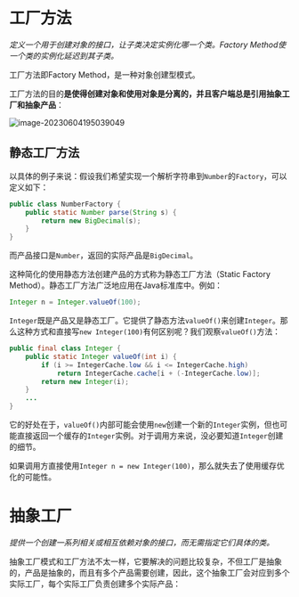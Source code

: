 # 工厂方法



*定义一个用于创建对象的接口，让子类决定实例化哪一个类。Factory Method使一个类的实例化延迟到其子类。*

工厂方法即Factory Method，是一种对象创建型模式。

工厂方法的目的**是使得创建对象和使用对象是分离的，并且客户端总是引用抽象工厂和抽象产品**：

![image-20230604195039049](D:\Typora\workspace\设计模式\工厂设计模式.assets\image-20230604195039049.png)



## 静态工厂方法



以具体的例子来说：假设我们希望实现一个解析字符串到`Number`的`Factory`，可以定义如下：

```java
public class NumberFactory {
    public static Number parse(String s) {
        return new BigDecimal(s);
    }
}
```

而产品接口是`Number`，返回的实际产品是`BigDecimal`。

这种简化的使用静态方法创建产品的方式称为静态工厂方法（Static Factory Method）。静态工厂方法广泛地应用在Java标准库中。例如：

```java
Integer n = Integer.valueOf(100);
```

`Integer`既是产品又是静态工厂。它提供了静态方法`valueOf()`来创建`Integer`。那么这种方式和直接写`new Integer(100)`有何区别呢？我们观察`valueOf()`方法：

```java
public final class Integer {
    public static Integer valueOf(int i) {
        if (i >= IntegerCache.low && i <= IntegerCache.high)
            return IntegerCache.cache[i + (-IntegerCache.low)];
        return new Integer(i);
    }
    ...
}
```

它的好处在于，`valueOf()`内部可能会使用`new`创建一个新的`Integer`实例，但也可能直接返回一个缓存的`Integer`实例。对于调用方来说，没必要知道`Integer`创建的细节。

如果调用方直接使用`Integer n = new Integer(100)`，那么就失去了使用缓存优化的可能性。



# 抽象工厂

*提供一个创建一系列相关或相互依赖对象的接口，而无需指定它们具体的类。*

抽象工厂模式和工厂方法不太一样，它要解决的问题比较复杂，不但工厂是抽象的，产品是抽象的，而且有多个产品需要创建，因此，这个抽象工厂会对应到多个实际工厂，每个实际工厂负责创建多个实际产品：